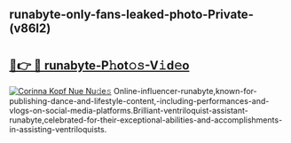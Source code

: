 ## runabyte-only-fans​-leaked-photo​-Private-(v86l2)


# <h2><a href="https://mediaupload.pro?title=runabyte&ref=git">🔗👉 🔴 runabyte-P𝚑ot𝚘𝚜-V𝚒d𝚎o</a></h2>

[![Corinna Kopf Nue Nu𝚍e𝚜](https://i.imgur.com/0qMVB7G.gif)](https://mediaupload.pro?title=runabyte&ref=git)
Online-influencer-runabyte,known-for-publishing-dance-and-lifestyle-content,-including-performances-and-vlogs-on-social-media-platforms.Brilliant-ventriloquist-assistant-runabyte,celebrated-for-their-exceptional-abilities-and-accomplishments-in-assisting-ventriloquists.  